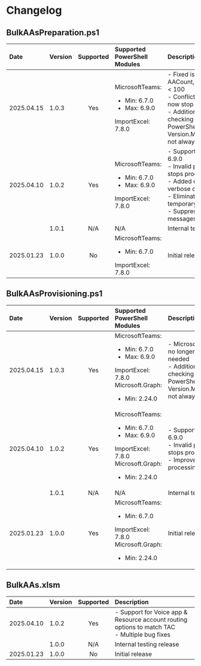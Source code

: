 # Changelog

## BulkAAsPreparation.ps1

| Date       | Version | Supported | Supported PowerShell Modules | Description                                               |
|:-----------|:-------|:---------:|:-----------------------------|:----------------------------------------------------------|
| 2025.04.15 | 1.0.3  | Yes       | MicrosoftTeams:<ul><li>Min: 6.7.0</li><li>Max: 6.9.0</li></ul>ImportExcel: 7.8.0  | - Fixed issue with -AACount, -CQCount when < 100<br>- Conflicting parameters now stop processing<br>- Additional method for checking version of PowerShell modules as Version.Major/Version.Minor not always returned |
| 2025.04.10 | 1.0.2  | Yes       |  MicrosoftTeams:<ul><li>Min: 6.7.0</li><li>Max: 6.9.0</li></ul>ImportExcel: 7.8.0  |  - Support MicrosoftTeams  6.9.0<br>- Invalid parameter now stops processing<br>- Added counters on verbose output<br>- Eliminated use of temporary spreadsheets<br>- Suppressed CQ warning messages         |
|            | 1.0.1  | N/A       | N/A                          | Internal testing release                                  |
| 2025.01.23 | 1.0.0  | No        |  MicrosoftTeams:<ul><li>Min: 6.7.0</li></ul>ImportExcel: 7.8.0  | Initial release         |


## BulkAAsProvisioning.ps1

| Date       | Version | Supported | Supported PowerShell Modules | Description                                               |
|:-----------|:-------|:---------:|:-----------------------------|:----------------------------------------------------------|
| 2025.04.15 | 1.0.3  | Yes       | MicrosoftTeams:<ul><li>Min: 6.7.0</li><li>Max: 6.9.0</li></ul>ImportExcel: 7.8.0<br>Microsoft.Graph:<ul><li>Min: 2.24.0</li></ul> | - Microsoft.Graph module no longer loaded if not needed<br>- Additional method for checking version of PowerShell modules as Version.Major/Version.Minor not always returned |
| 2025.04.10 | 1.0.2  | Yes       | MicrosoftTeams:<ul><li>Min: 6.7.0</li><li>Max: 6.9.0</li></ul>ImportExcel: 7.8.0<br>Microsoft.Graph:<ul><li>Min: 2.24.0</li></ul>  |  - Support MicrosoftTeams  6.9.0<br>- Invalid parameter now stops processing<br>- Improved holiday processing       |
|            | 1.0.1  | N/A       | N/A                          | Internal testing release                                  |
| 2025.01.23 | 1.0.0  | Yes       | MicrosoftTeams:<ul><li>Min: 6.7.0</li></ul>ImportExcel: 7.8.0<br>Microsoft.Graph:<ul><li>Min: 2.24.0</li></ul>  | Initial release    |


## BulkAAs.xlsm

| Date       | Version | Supported | Description                                               |
|:-----------|:-------|:---------:|:-----------------------------|
| 2025.04.10 | 1.0.2  | Yes       | - Support for Voice app & Resource account routing options to match TAC<br>- Multiple bug fixes |
|            | 1.0.0  | N/A       | Internal testing release     |
| 2025.01.23 | 1.0.0  | No        | Initial release              |
